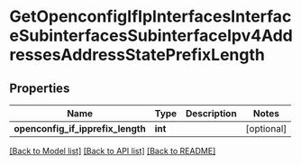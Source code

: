 # GetOpenconfigIfIpInterfacesInterfaceSubinterfacesSubinterfaceIpv4AddressesAddressStatePrefixLength

## Properties
Name | Type | Description | Notes
------------ | ------------- | ------------- | -------------
**openconfig_if_ipprefix_length** | **int** |  | [optional] 

[[Back to Model list]](../README.md#documentation-for-models) [[Back to API list]](../README.md#documentation-for-api-endpoints) [[Back to README]](../README.md)


